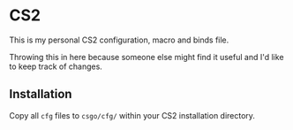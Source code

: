 
# CS2 #

This is my personal CS2 configuration, macro and binds file.

Throwing this in here because someone else might find it useful and I'd like to keep track of changes.

## Installation ##

Copy all `cfg` files to `csgo/cfg/` within your CS2 installation directory.
